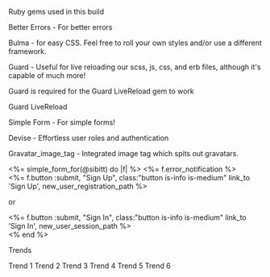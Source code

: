 Ruby gems used in this build

Better Errors - For better errors

Bulma - for easy CSS. Feel free to roll your own styles and/or use a different framework.

Guard - Useful for live reloading our scss, js, css, and erb files, although it's capable of much more!

Guard is required for the Guard LiveReload gem to work

Guard LiveReload

Simple Form - For simple forms!

Devise - Effortless user roles and authentication

Gravatar_image_tag - Integrated image tag which spits out gravatars.


<div class="column">
  <nav class="box">
    <div class="column is-centered">
      <%= simple_form_for(@sibitt) do |f| %>
      <%= f.error_notification %>
        <div class="field">
          <div class="control">
            <%= f.button :submit, "Sign Up", class:"button is-info is-medium"
            link_to 'Sign Up',  new_user_registration_path  %>
            <p>or</p>
            <%= f.button :submit, "Sign In", class:"button is-info is-medium"
            link_to 'Sign In',  new_user_session_path  %>
          </div>
        </div>
      <% end %>
    </div>
  </nav>

  <div class="column">
    <nav class="panel">
      <p class="panel-heading">Trends</p>
        <a class="panel-block">
          Trend 1
        </a>
        <a class="panel-block">
          Trend 2
        </a>
        <a class="panel-block">
          Trend 3
        </a>
        <a class="panel-block">
          Trend 4
        </a>
        <a class="panel-block">
          Trend 5
        </a>
        <a class="panel-block">
          Trend 6
        </a>
    </nav>
  </div>
</div>